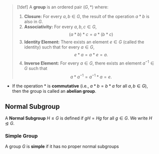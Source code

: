 >[!def]
>A **group** is an ordered pair $(G, \ast)$ where:
>
>1. **Closure:** For every $a, b \in G$, the result of the operation $a \ast b$ is also in $G$.
>2. **Associativity:** For every $a, b, c \in G$,
   >$$
   (a \ast b) \ast c = a \ast (b \ast c)$$
>3. **Identity Element:** There exists an element $e \in G$ (called the identity) such that for every $a \in G$,
 >$$
   e \ast a = a \ast e = a.
   >$$
>4. **Inverse Element:** For every $a \in G$, there exists an element $a^{-1} \in G$ such that $$
   a \ast a^{-1} = a^{-1} \ast a = e.
   $$
   
- If the operation $\ast$ is **commutative** (i.e., $a \ast b = b \ast a$ for all $a, b \in G$), then the group is called an **abelian group**.


## Normal Subgroup

A **Normal Subgroup** $H \leq G$ is defined if $gH = Hg$ for all $g \in G$. We write $H \trianglelefteq G$.  

### Simple Group

A group $G$ is **simple** if it has no proper normal subgroups